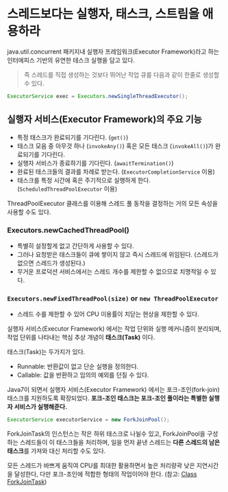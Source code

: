 # 스레드보다는 실행자, 태스크, 스트림을 애용하라

java.util.concurrent 패키지내 실행자 프레임워크(Executor Framework)라고 하는 인터에피스 기반의 유연한 테스크 실행을 담고 있다.

> 즉 스레드를 직접 생성하는 것보다 뛰어난 작업 큐를 다음과 같이 한줄로 생성할 수 있다.

```java
ExecutorService exec = Executors.newSingleThreadExecutor();
```



## 실행자 서비스(Executor Framework)의 주요 기능

- 특정 태스크가 완료되기를 기다린다. (`get()`)
- 태스크 모음 중 아무것 하나 (`invokeAny()`) 혹은 모든 태스크 (`invokeAll()`)가 완료되기를 기다린다.
- 실행자 서비스가 종료하기를 기다린다. (`awaitTermination()`)
- 완료된 태스크들의 결과를 차례로 받는다. (`ExecutorCompletionService` 이용)
- 태스크를 특정 시간에 혹은 주기적으로 실행하게 한다. (`ScheduledThreadPoolExecutor` 이용)



ThreadPoolExecutor 클래스를 이용해 스레드 풀 동작을 결정하는 거의 모든 속성을 사용할 수도 있다.

### Executors.newCachedThreadPool()

- 특별히 설정할게 없고 간단하게 사용할 수 있다.
- 그러나 요청받은 태스크들이 큐에 쌓이지 않고 즉시 스레드에 위임된다. (스레드가 없으면 스레드가 생성된다.)
- 무거운 프로덕션 서비스에서는 스레드 개수를 제한할 수 없으므로 치명적일 수 있다.



### `Executors.newFixedThreadPool(size)` or `new ThreadPoolExecutor`

- 스레드 수를 제한할 수 있어 CPU 이용률이 치닫는 현상을 제한할 수 있다.



실행자 서비스(Executor Framework) 에서는 작업 단위와 실행 메커니즘이 분리되며, 작업 단위를 나타내는 핵심 추상 개념이 **태스크(Task)** 이다.

태스크(Task)는 두가지가 있다.

- Runnable: 반환값이 없고 단순 실행을 정의한다.
- Callable: 값을 반환하고 임의의 예외를 던질 수 있다.



Java7이 되면서 실행자 서비스(Executor Framework) 에서는 포크-조인(fork-join) 태스크를 지원하도록 확장되었다. **포크-조인 태스크는 포크-조인 풀이라는 특별한 실행자 서비스가 실행해준다.**

```java
ExecutorService executorService = new ForkJoinPool();
```

ForkJoinTask의 인스턴스는 작은 하위 태스크로 나뉠수 있고, ForkJoinPool을 구성하는 스레드들이 이 태스크들을 처리하며, 일을 먼저 끝낸 스레드는 **다른 스레드의 남은 태스크**를 가져와 대신 처리할 수도 있다.

모든 스레드가 바쁘게 움직여 CPU를 최대한 활용하면서 높은 처리량곽 낮은 지연시간을 달성한다, 다만 포크-조인에 적합한 형태의 작업이어야 한다. (참고: [Class ForkJoinTask<V>](https://runebook.dev/ko/docs/openjdk/java.base/java/util/concurrent/forkjointask))